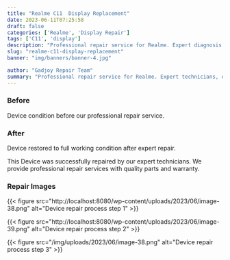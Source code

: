 ```yaml
---
title: "Realme C11  Display Replacement"
date: 2023-06-11T07:25:58
draft: false
categories: ['Realme', 'Display Repair']
tags: ['C11', 'display']
description: "Professional repair service for Realme. Expert diagnosis and quality repairs in Bangalore."
slug: "realme-c11-display-replacement"
banner: "img/banners/banner-4.jpg"

author: "Gadjoy Repair Team"
summary: "Professional repair service for Realme. Expert technicians, quality parts, warranty included."
---
```


### Before

Device condition before our professional repair service.

### After

Device restored to full working condition after expert repair.

This Device was successfully repaired by our expert technicians. We provide professional repair services with quality parts and warranty.

### Repair Images

{{< figure src="http://localhost:8080/wp-content/uploads/2023/06/image-38.png" alt="Device repair process step 1" >}}

{{< figure src="http://localhost:8080/wp-content/uploads/2023/06/image-39.png" alt="Device repair process step 2" >}}

{{< figure src="/img/uploads/2023/06/image-38.png" alt="Device repair process step 3" >}}

